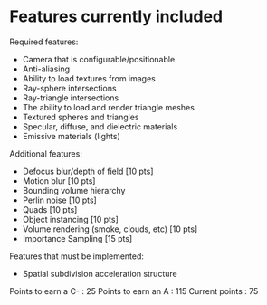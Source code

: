 # Features currently included

Required features:
- Camera that is configurable/positionable
- Anti-aliasing
- Ability to load textures from images
- Ray-sphere intersections
- Ray-triangle intersections
- The ability to load and render triangle meshes
- Textured spheres and triangles
- Specular, diffuse, and dielectric materials
- Emissive materials (lights)

Additional features:
- Defocus blur/depth of field [10 pts]
- Motion blur [10 pts]
- Bounding volume hierarchy
- Perlin noise [10 pts]
- Quads [10 pts]
- Object instancing [10 pts]
- Volume rendering (smoke, clouds, etc) [10 pts]
- Importance Sampling [15 pts]

Features that must be implemented:
- Spatial subdivision acceleration structure

Points to earn a C- : 25
Points to earn an A : 115
Current points : 75